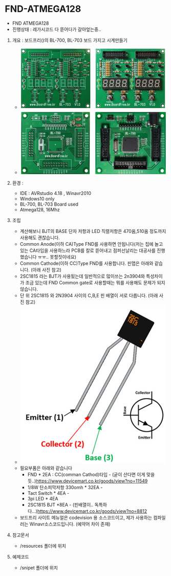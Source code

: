 # FND-ATMEGA128

- FND ATMEGA128
- 진행상태 : 레가시코드 다 뜯어다가 갈아엎는중..

1. 개요 : 보드프리()의 BL-700, BL-703 보드 가지고 시계만들기
   - ![.](/img/bl703.png)
   - ![.](/img/lb700.png)
   
2. 환경 :
   - IDE : AVRstudio 4.18 , Winavr2010
   - Windows10 only
   - BL-700, BL-703 Board used
   - Atmega128, 16Mhz

3. 조립
   - 계산해보니 BJT의 BASE 단자 저항과 LED 직렬저항은 470옴,510옴 정도까지  사용해도 괜찮습니다.
   - Common Anode(이하 CA)Type FND를 사용하면 안됩니다(저는 집에 놀고있는 CA타입을 사용하느라 PCB를 칼로 뜯어내고 점퍼선날리는 대공사를 진행했습니다 ㅠㅠ.. 못할짓이네요)
   - Common Cathode(이하 CC)Type FND를 사용합니다. 핀맵은 아래와 같습니다. (아래 사진 참고)
   - 2SC1815 라는 BJT가 사용됬는데 일반적으로 많이쓰는 2n3904와 특성차이가 조금 있는데 FND Common gate로 사용할때는 뭐를 사용해도 문제가 되지 않습니다.
   - 단 위 2SC1815 와 2N3904 사이의 C,B,E 핀 배열이 서로 다릅니다. (아래 사진 참고)
   - ![.](/img/2SC1815-NPN-Transistor-Pinout.jpg)
   - 필요부품은 아래와 같습니다
     - FND * 2EA : CC(comman Cathod)타입 - (굳이 산다면 이게 맞을듯..)https://www.devicemart.co.kr/goods/view?no=11549
     - 1/8W 탄소피막저항 330omh * 32EA - 
     - Tact Switch * 4EA - 
     - 3pi LED * 4EA
     - 2SC1815 BJT *8EA - (핀배열이.. 독특하다...)https://www.devicemart.co.kr/goods/view?no=8812
   - 보드프리 사이트 메뉴얼은 codevision 용 소스코드이고, 제가 사용하는 컴파일러는 Winavr소스코드입니다. (예약어 차이 존재)

4. 참고문서
    - /resources 폴더에 위치

5. 예제코드
   - /snipet 폴더에 위치
